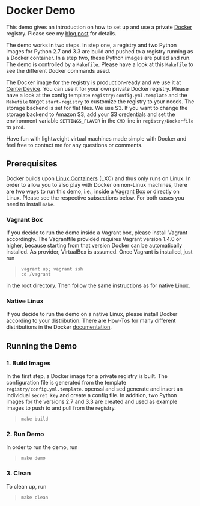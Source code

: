 # Docker Demo #

This demo gives an introduction on how to set up and use a private [Docker][docker] registry. Please see my [blog post][cc-blog] for details. 

The demo works in two steps. In step one, a registry and two Python images for Python 2.7 and 3.3 are build and pushed to a registry running as a Docker container. In a step two, these Python images are pulled and run. The demo is controlled by a `Makefile`. Please have a look at this `Makefile` to see the different Docker commands used. 

The Docker image for the registry is production-ready and we use it at [CenterDevice][centerdevice]. You can use it for your own private Docker registry. Please have a look at the config template `registry/config.yml.template` and the `Makefile` target `start-registry` to customize the registry to your needs. The storage backend is set for flat files. We use S3. If you want to change the storage backend to Amazon S3, add your S3 credentials and set the environment variable `SETTINGS_FLAVOR` in the `CMD` line in `registry/Dockerfile` to `prod`.

Have fun with lightweight virtual machines made simple with Docker and feel free to contact me for any questions or comments.

## Prerequisites ##

Docker builds upon [Linux Containers][lxc] (LXC) and thus only runs on Linux. In order to allow you to also play with Docker on non-Linux machines, there are two ways to run this demo, i.e., inside a [Vagrant Box][vagrant] or directly on Linux. Please see the respective subsections below. For both cases you need to install `make`.

### Vagrant Box ###

If you decide to run the demo inside a Vagrant box, please install Vagrant accordingly. The Vagrantfile provided requires Vagrant version 1.4.0 or higher, because starting from that version Docker can be automatically installed. As provider, VirtualBox is assumed. Once Vagrant is installed, just run
> `vagrant up; vagrant ssh`   
> `cd /vagrant`

in the root directory. Then follow the same instructions as for native Linux.

### Native Linux  ###

If you decide to run the demo on a native Linux, please install Docker according to your distribution. There are How-Tos for many different distributions in the Docker [documentation][docker-install-doc].

## Running the Demo ##

### 1. Build Images ###

In the first step, a Docker image for a private registry is built. The configuration file is generated from the template `registry/config.yml.template`. openssl and sed generate and insert an individual `secret_key` and create a config file. In addition, two Python images for the versions 2.7 and 3.3 are created and used as example images to push to and pull from the registry.
> `make build`

### 2. Run Demo ###

In order to run the demo, run
> `make demo`

### 3. Clean ###

To clean up, run
> `make clean`

[docker]: http://docker.io
[centerdevice]: http://www.centerdevice.com
[cc-blog]: blog
[lxc]: http://linuxcontainers.org/
[vagrant]: http://www.vagrantup.com
[docker-install-doc]: http://docs.docker.io/en/latest/installation/
[docker-registry]: https://github.com/dotcloud/docker-registry

